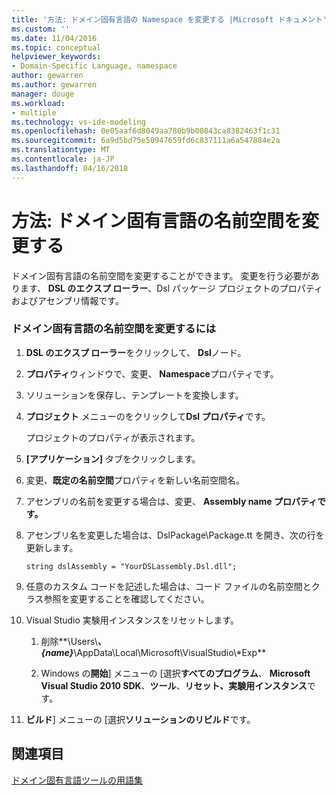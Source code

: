 ```yaml
---
title: '方法: ドメイン固有言語の Namespace を変更する |Microsoft ドキュメント'
ms.custom: ''
ms.date: 11/04/2016
ms.topic: conceptual
helpviewer_keywords:
- Domain-Specific Language, namespace
author: gewarren
ms.author: gewarren
manager: douge
ms.workload:
- multiple
ms.technology: vs-ide-modeling
ms.openlocfilehash: 0e05aaf6d8049aa780b9b00843ca8382463f1c31
ms.sourcegitcommit: 6a9d5bd75e50947659fd6c837111a6a547884e2a
ms.translationtype: MT
ms.contentlocale: ja-JP
ms.lasthandoff: 04/16/2018
---
```

# <a name="how-to-change-the-namespace-of-a-domain-specific-language"></a>方法: ドメイン固有言語の名前空間を変更する
ドメイン固有言語の名前空間を変更することができます。 変更を行う必要があります、 **DSL のエクスプ ローラー**、Dsl パッケージ プロジェクトのプロパティおよびアセンブリ情報です。  
  
### <a name="to-change-the-namespace-of-a-domain-specific-language"></a>ドメイン固有言語の名前空間を変更するには  
  
1.  **DSL のエクスプ ローラー**をクリックして、 **Dsl**ノード。  
  
2.  **プロパティ**ウィンドウで、変更、 **Namespace**プロパティです。  
  
3.  ソリューションを保存し、テンプレートを変換します。  
  
4.  **プロジェクト** メニューのをクリックして**Dsl プロパティ**です。  
  
     プロジェクトのプロパティが表示されます。  
  
5.  **[アプリケーション]** タブをクリックします。  
  
6.  変更、**既定の名前空間**プロパティを新しい名前空間名。  
  
7.  アセンブリの名前を変更する場合は、変更、 **Assembly name プロパティです。**  
  
8.  アセンブリ名を変更した場合は、DslPackage\Package.tt を開き、次の行を更新します。  
  
     `string dslAssembly = "YourDSLassembly.Dsl.dll";`  
  
9. 任意のカスタム コードを記述した場合は、コード ファイルの名前空間とクラス参照を変更することを確認してください。  
  
10. Visual Studio 実験用インスタンスをリセットします。  
  
    1.  削除**\Users\\***、{name}***\AppData\Local\Microsoft\VisualStudio\\\*Exp**  
  
    2.  Windows の**開始**] メニューの [選択**すべてのプログラム**、 **Microsoft Visual Studio 2010 SDK**、**ツール**、**リセット、実験用インスタンス**です。  
  
11. **ビルド**] メニューの [選択**ソリューションのリビルド**です。  
  
## <a name="see-also"></a>関連項目

[ドメイン固有言語ツールの用語集](http://msdn.microsoft.com/ca5e84cb-a315-465c-be24-76aa3df276aa)